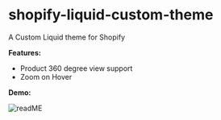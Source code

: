 # shopify-liquid-custom-theme
A Custom Liquid theme for Shopify

**Features:**
- Product 360 degree view support
- Zoom on Hover

**Demo:**

![readME](https://github.com/user-attachments/assets/af1ff0ca-c20d-4a52-bd7d-eb249290ef04)
